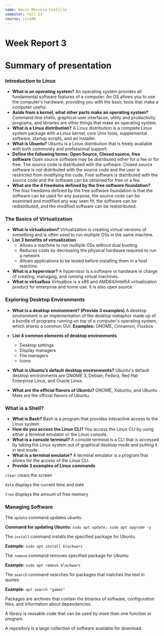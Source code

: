 ```yaml
---
name: Kevin Marcelo-Castillo
semester: Fall 23
course: cis106
---
```

# Week Report 3

# Summary of presentation

### Introduction to Linux

* **What is an operating system?**
 An operating system provides all fundamental software features of a computer. An OS allows you to use the computer's hardware, providing you with the basic tools that make a computer useful.
* **Aside from a kernel, what other parts make an operating system?**
  Command-line shells, graphical user interfaces, utility and productivity programs, and libraries are other things that make an operating system.
* **What is a Linux distribution?**
 A Linux distribution is a complete Linux system package with a Linux kernel, core Unix tools, supplemental software, startup scripts, and an installer.
* **What is Ubuntu?**
 Ubuntu is a Linux distribution that is freely available with both community and professional support.
* **Define the following terms: Open Source, Closed source, free software**
    Open source software may be distributed either for a fee or for free. The source code is distributed with the software. Closed source software is not distributed with the source code and the user is restricted from modifying the code. Free software is distributed with the source code and the software can be obtained for free or a fee.
* **What are the 4 freedoms defined by the free software foundation?**
 The four freedoms defined by the free software foundation is that the software can be used for any purpose, the source code can be examined and modified any way seen fit, the software can be redistributed, and the modified software can be redistributed.

### The Basics of Virtualization


* **What is virtualization?**
  Virtualization is creating virtual versions of something and is often used to run multiple OSs in the same machine.
* **List 3 benefits of virtualization**
  * Allows a machine to run multiple OSs without dual booting
  * Reduces costs by decreasing the physical hardware required to run a network
  * Allows applications to be tested before installing them in a host machine.
* **What is a hypervisor?**
 A hypervisor is a software or hardware in charge of creating, managing, and running virtual machines.
* **What is virtualbox**
 Virtualbox is a x86 and AMD64/Intel64 virtualization product for enterprise and home use. It is also open source.

 ### Exploring Desktop Environments


* **What is a desktop environment? (Provide 3 examples)**
A desktop environment is an implementation of the desktop metaphor made up of a bundle of programs running on top of a computer's operating system, which shares a common GUI.
**Examples:** GNOME, Cinnamon, Fluxbox
* **List 4 common elements of desktop environments**
  * Desktop settings
  * Display managers
  * File managers
  * Icons  

*    **What is Ubuntu’s default desktop environments?**
Ubuntu's default desktop environments are GNOME 3, Debian, Fedora, Red Hat Enterprise Linux, and Oracle Linux.    
*    **What are the official flavors of Ubuntu?**
GNOME, Xubuntu, and Ubuntu Mate are the official flavors of Ubuntu.

### What is a Shell?


* **What is Bash?**
Bash is a program that provides interactive access to the Linux system 
* **How do you access the Linux CLI?**
You access the Linux CLI by using either a terminal emulator or the Linux console. 
* **What is a console terminal?**
A console terminal is a CLI that is accessed by taking the Linux system out of graphical desktop mode and putting it in text mode.
* **What is a terminal emulator?**
A terminal emulator is a program that allows for the access of the Linux CLI. 
* **Provide 3 examples of Linux commands**

`clear` clears the screen

`date` displays the current time and date

`free` displays the amount of free memory

### Managing Software

The `update` command updates ubuntu

**Command for updating Ubuntu:** `sudo apt update; sudo apt upgrade -y`

The `install` command installs the specified package for Ubuntu

**Example:** `sudo apt install blockwars`

The `remove` command removes specified package for Ubuntu

**Example:** `sudo apt remove blockwars`

The `search` command searches for packages that matches the text in quotes

**Example:** `apt search "games"`

Packages are archives that contain the binaries of software, configuration files, and information about dependencies.

A library is reusable code that can be used by more than one function or program.

A repository is a large collection of software available for download.